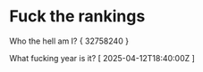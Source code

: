 # Fuck the rankings

Who the hell am I?
{ 32758240 }

What fucking year is it?
[ 2025-04-12T18:40:00Z ]
